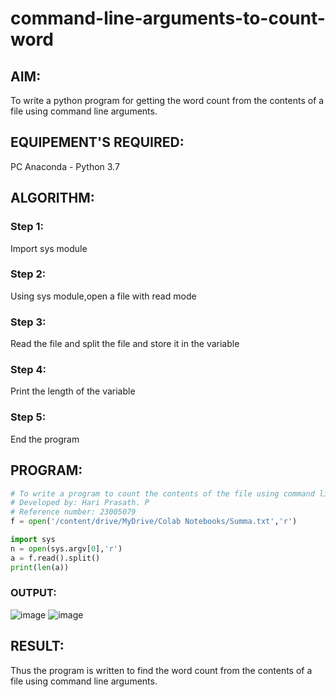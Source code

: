 # command-line-arguments-to-count-word
## AIM:
To write a python program for getting the word count from the contents of a file using command line arguments.
## EQUIPEMENT'S REQUIRED: 
PC
Anaconda - Python 3.7
## ALGORITHM: 
### Step 1:
Import sys module
### Step 2:
Using sys module,open a file with read mode
### Step 3:
Read the file and split the file and store it in the variable
### Step 4:
Print the length of the variable
### Step 5:
End the program

## PROGRAM:
```python
# To write a program to count the contents of the file using command line arguments.
# Developed by: Hari Prasath. P
# Reference number: 23005079
f = open('/content/drive/MyDrive/Colab Notebooks/Summa.txt','r')

import sys
n = open(sys.argv[0],'r')
a = f.read().split()
print(len(a))
```
### OUTPUT:
![image](https://github.com/vinnush147/command-line-arguments-to-count-word/assets/147139234/0aa0710a-3b04-4a86-a7c7-24495d0f9a0c)
![image](https://github.com/vinnush147/command-line-arguments-to-count-word/assets/147139234/79b3f46f-2003-4d7d-b6da-8de26a75775f)



## RESULT:
Thus the program is written to find the word count from the contents of a file using command line arguments.
